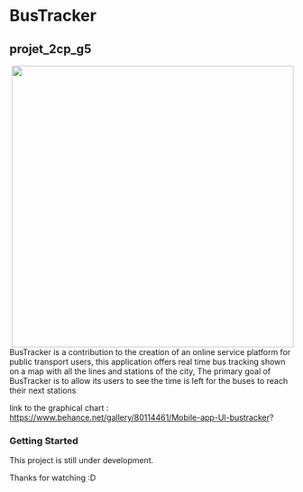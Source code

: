 # BusTracker
## projet_2cp_g5
<img align="right" src="https://i.ibb.co/NnCV47p/Showcase-phone.png" width="500">

BusTracker is a contribution to the creation of an online service platform for public transport users, this application offers real time bus tracking shown on a map with all the lines and stations of the city, The primary goal of BusTracker is to allow its users to see the time is left for the buses to reach their next stations

link to the graphical chart : https://www.behance.net/gallery/80114461/Mobile-app-UI-bustracker?

### Getting Started

This project is still under development.

Thanks for watching :D
